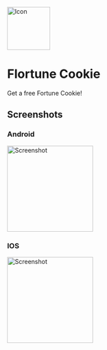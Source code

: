<img src="https://github.com/kollerlukas/flortune_cookie/raw/master/assets/ic_launcher_android.png" alt="Icon"
width="100">

# Flortune Cookie

Get a free Fortune Cookie!

## Screenshots

### Android

<div>
<img src="https://github.com/kollerlukas/flortune_cookie/raw/master/screenshots/screenshot-android.png" alt="Screenshot" width="200">
</div>

### IOS

<div>
<img src="https://github.com/kollerlukas/flortune_cookie/raw/master/screenshots/screenshot-ios.png" alt="Screenshot" width="200">
</div>
